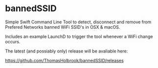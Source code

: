 # bannedSSID

Simple Swift Command Line Tool to detect, disconnect and remove from Prefered Networks banned WiFi SSID's in OSX & macOS. 

Includes an example LaunchD to trigger the tool whenever a WiFi change occurs. 

The latest (and possiably only) release will be avaliable here:

https://github.com/ThomasHolbrook/bannedSSID/releases
